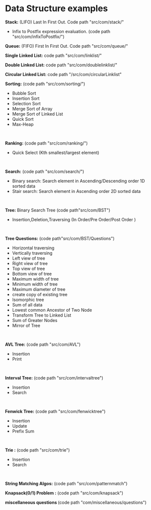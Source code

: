 # Data Structure examples<br/>

<b>Stack:</b> (LIFO) Last In First Out. Code path "src/com/stack/" <br/>
* Infix to Postfix expression evaluation. (code path "src/com/infixToPostfix/")<br/>

<b>Queue:</b> (FIFO) First In First Out. Code path "src/com/queue/" <br/>

<b>Single Linked List:</b> code path "src/com/linklist/" <br/>

<b>Double Linked List:</b> code path "src/com/doublelinklist/" <br/>

<b>Circular Linked List:</b> code path "/src/com/circularLinklist" <br/>

<b>Sorting:</b> (code path "src/com/sorting/")
* Bubble Sort 
* Insertion Sort 
* Selection Sort 
* Merge Sort of Array 
* Merge Sort of Linked List 
* Quick Sort 
* Max-Heap
<br/>

<b>Ranking:</b> (code path "src/com/ranking/")
* Quick Select (Kth smallest/largest element)
<br/> 


<b>Search:</b> (code path "src/com/search/")
* Binary search: Search element in Ascending/Descending order 1D sorted data
* Stair search: Search element in Ascending order 2D sorted data
<br/>


<b>Tree:</b>
Binary Search Tree (code path"src/com/BST")
* Insertion,Deletion,Traversing (In Order/Pre Order/Post Order )
<br/>


<b>Tree Questions:</b> (code path"src/com/BST/Questions")
* Horizontal traversing
* Vertically traversing
* Left view of tree
* Right view of tree
* Top view of tree
* Bottom view of tree
* Maximum width of tree
* Minimum width of tree
* Maximum diameter of tree
* create copy of existing tree
* Isomorphic tree
* Sum of all data
* Lowest common Ancestor of Two Node
* Transform Tree to Linked List
* Sum of Greater Nodes
* Mirror of Tree
<br/>

<b> AVL Tree:</b> (code path "src/com/AVL")
* Insertion
* Print 
<br/>

<b> Interval Tree:</b> (code path "src/com/intervaltree")
* Insertion
* Search 
<br/>

<b> Fenwick Tree:</b> (code path "src/com/fenwicktree")
* Insertion
* Update
* Prefix Sum
<br/>

<b> Trie :</b> (code path "src/com/trie")
* Insertion
* Search
<br/>

<b> String Matching Algos:</b> (code path "src/com/patternmatch")<br/>

<b> Knapsack(0/1) Problem :</b> (code path "src/com/knapsack")<br/>


<b> miscellaneous questions </b> (code path "com/miscellaneous/questions")<br/>





